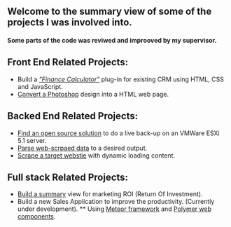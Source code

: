 ## Welcome to the summary view of some of the projects I was involved into.
#### Some parts of the code was reviwed and improoved by my supervisor.
##  Front End Related Projects:
* Build a [_"Finance Calculator"_](https://github.com/radupopa2010/portfolio/tree/master/finance-calculator) plug-in for existing CRM using HTML, CSS and JavaScript.
* [Convert a Photoshop](https://github.com/radupopa2010/portfolio/tree/master/PSD-to-HTML-project) design into a HTML web page.


## Backed End Related Projects:
* [Find an open source solution](https://github.com/radupopa2010/portfolio/tree/master/VM-Ware-ESXI-5.1-automation-back-up-bot) to do a live back-up on an VMWare ESXi 5.1 server.
* [Parse web-scrpaed data](https://github.com/radupopa2010/portfolio/tree/master/parse-scraped-data-nab-15) to a desired output.
* [Scrape a target webstie](https://github.com/radupopa2010/portfolio/tree/master/scrape-with-selenium-npe15) with dynamic loading content.


## Full stack Related Projects:
* [Build a summary](https://github.com/radupopa2010/portfolio/tree/master/marketing-dashboard) view for marketing ROI (Return Of Investment).
* Build a new Sales Application to improve  the productivity. (Currently under development). 
** Using [Meteor framework](https://www.meteor.com/) and [Polymer web components](https://www.polymer-project.org/1.0/). 
